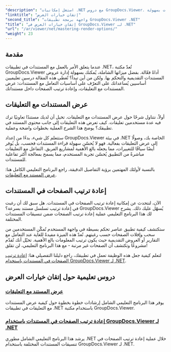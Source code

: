 ```yaml
---
"description": "استغل إمكانيات .NET مع دروس GroupDocs.Viewer. تعلّم كيفية عرض المستندات، وإدارة التعليقات، وإعادة ترتيب الصفحات بسهولة."
"linktitle": "إتقان خيارات العرض"
"second_title": "واجهة برمجة تطبيقات GroupDocs.Viewer .NET"
"title": "إتقان خيارات العرض في GroupDocs.Viewer لـ .NET"
"url": "/ar/viewer/net/mastering-render-options/"
"weight": 23
---
```


## مقدمة

عندما يتعلق الأمر بالعمل مع المستندات في تطبيقات .NET، تُعدّ مكتبة GroupDocs.Viewer أداةً فعّالة. بفضل ميزاتها الشاملة، يُمكنك بسهولة إدارة عروض المستندات التقديمية والتحكم بها. ولكن من أين تبدأ؟ تُغطي هذه المقالة درسين تعليميين أساسيين يُساعدانك على التعرّف على أساسيات التعامل مع المستندات: عرض المستندات مع التعليقات، وإعادة ترتيب الصفحات داخل مستنداتك.

## عرض المستندات مع التعليقات

أولاً، نتناول شرحًا حول عرض المستندات مع التعليقات. تخيل أن لديك مستندًا تعاونيًا ترك فيه عدة مستخدمين تعليقات. كيف تعرض هذه التعليقات إلى جانب محتوى المستند في تطبيقك؟ يوضح هذا الشرح العملية بخطوات واضحة وعملية.

ستتعلم كل شيء، بدءًا من إعداد GroupDocs.Viewer في بيئة .NET الخاصة بك، وصولًا إلى عرض التعليقات بفعالية. فهو لا يُحسّن سهولة قراءة المستندات فحسب، بل يُوفر أيضًا سياقًا للتغييرات، مما يجعله بالغ الأهمية لمشاريع الفريق. التفاعل مع التعليقات مباشرةً من التطبيق يُحسّن تجربة المستخدم، مما يسمح بمعالجة أكثر تفاعلية للمستندات.

بالنسبة لأولئك المهتمين برؤية التفاصيل الدقيقة، راجع البرنامج التعليمي الكامل هنا: [عرض المستند مع التعليقات](./rendering-document-comments/).

## إعادة ترتيب الصفحات في المستندات

الآن، لنتحدث عن إمكانية إعادة ترتيب الصفحات في المستندات. هل سبق لك أن رغبت في إعادة ترتيب تسلسل مستند بسرعة؟ GroupDocs.Viewer يُسهّل عليك ذلك. يشرح لك هذا البرنامج التعليمي عملية إعادة ترتيب الصفحات ضمن تنسيقات المستندات المختلفة.

ستكتشف كيفية تطبيق عناصر تحكم بسيطة في واجهة المستخدم تُمكّن المستخدمين من سحب وإفلات الصفحات حسب رغبتهم. تُعدّ هذه الميزة مفيدةً للغاية عند التعامل مع التقارير أو العروض التقديمية حيث يكون ترتيب المعلومات بالغ الأهمية. تخيّل أنك تُقدّم مشروعًا وتكتشف أن الصفحات غير مرتبة - مع هذا البرنامج التعليمي، لن تقلق!

لتعلم كيفية جعل هذه الوظيفة تعمل في تطبيقك، راجع دليلنا التفصيلي هنا: [إعادة ترتيب الصفحات في المستندات باستخدام GroupDocs.Viewer لـ .NET](./reordering-pages-in-document/).

## دروس تعليمية حول إتقان خيارات العرض
### [عرض المستند مع التعليقات](./rendering-document-comments/)
يوفر هذا البرنامج التعليمي الشامل إرشادات خطوة بخطوة حول كيفية عرض المستندات مع التعليقات في تطبيقات .NET باستخدام مكتبة GroupDocs.Viewer.
### [إعادة ترتيب الصفحات في المستندات باستخدام GroupDocs.Viewer لـ .NET](./reordering-pages-in-document/)
يرشد هذا البرنامج التعليمي الشامل مطوري .NET خلال عملية إعادة ترتيب الصفحات في تنسيقات المستندات المختلفة باستخدام GroupDocs.Viewer لـ .NET.
